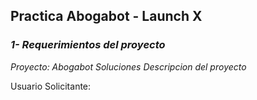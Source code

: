## Practica Abogabot - Launch X

### *1- Requerimientos del proyecto*

*Proyecto: Abogabot Soluciones*
*Descripcion del proyecto*

Usuario Solicitante:


